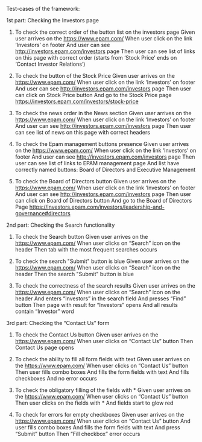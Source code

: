 Test-cases of the framework:

1st part: Checking the Investors page

1.	To check the correct order of the button list on the investors page
Given user arrives on the https://www.epam.com/
When user click on the link ‘Investors’ on footer
And user can see http://investors.epam.com/investors page
Then user can see list of links on this page with correct order (starts from ‘Stock Price’ ends on ‘Contact Investor Relations’)

2.	To check the button of the Stock Price
Given user arrives on the https://www.epam.com/
When user click on the link ‘Investors’ on footer
And user can see http://investors.epam.com/investors page
Then user can click on Stock Price button 
And go to the Stock Price page https://investors.epam.com/investors/stock-price

3.	To check the news order in the News section 
Given user arrives on the https://www.epam.com/
When user click on the link ‘Investors’ on footer
And user can see http://investors.epam.com/investors page
Then user can see list of news on this page with correct headers

4.	To check the Epam management buttons presence
Given user arrives on the https://www.epam.com/
When user click on the link ‘Investors’ on footer
And user can see http://investors.epam.com/investors page
Then user can see list of links to EPAM management page
And list have correctly named buttons: Board of Directors and Executive Management

5.	To check  the Board of Directors button
Given user arrives on the https://www.epam.com/
When user click on the link ‘Investors’ on footer
And user can see http://investors.epam.com/investors page
Then user can click on Board of Directors button
And go to the Board of Directors Page https://investors.epam.com/investors/leadership-and-governance#directors


2nd part: Checking the Search functionality

1.	To check the Search button 
Given user arrives on the https://www.epam.com/
When user clicks on “Search” icon on the header
Then tab with the most frequent searches occurs

2.	To check the search "Submit" button is blue
Given user arrives on the https://www.epam.com/
When user clicks on “Search” icon on the header
Then the search "Submit" button is blue

3.	To check the correctness of the search results
Given user arrives on the https://www.epam.com/
When user clicks on “Search” icon on the header
And enters “Investors” in the search field
And presses “Find” button
Then page with result for “Investors” opens
And all results contain “Investor” word


3rd part: Checking the “Contact Us” form

1.	To check the Contact Us button
Given user arrives on the https://www.epam.com/
When user clicks on “Contact Us” button
Then Contact Us page opens

2.	To check the ability to fill all form fields with text
Given user arrives on the https://www.epam.com/
When user clicks on “Contact Us” button
Then user fills combo boxes
And fills the form fields with text
And fills checkboxes
And no error occurs

3.	To check the obligatory filling of the fields with *
Given user arrives on the https://www.epam.com/
When user clicks on “Contact Us” button
Then user clicks on the fields with *
And fields start to glow red

4.	To check for errors for empty checkboxes
Given user arrives on the https://www.epam.com/
When user clicks on “Contact Us” button
And user fills combo boxes
And fills the form fields with text
And press “Submit” button
Then “Fill checkbox” error occurs

